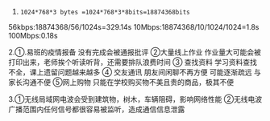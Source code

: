 1.     1024*768*3 bytes =1024*768*3*8bits=18874368bits

56kbps:18874368/56/1024s=329.14s
10Mbps:18874368/10/1024/1024=1.8s
100Mbps:0.18s


2.①.易班的疫情报备    没有完成会被通报批评
②大量线上作业     作业量大可能会被打印出来，老师挨个听读听背，还需要排队浪费时间
③ 查找资料    学习资料查找不全，课上遗留问题越来越多
④  交友通讯  朋友间闲聊不再方便 可能逐渐疏远   与家长沟通不便
⑤网上购物  只能在学校购买物不美且贵的商品，极其不便


3.①无线局域网电波会受到建筑物，树木，车辆阻碍，影响网络性能
②无线电波广播范围内任何信号都很容易被监听，造成通信信息泄露